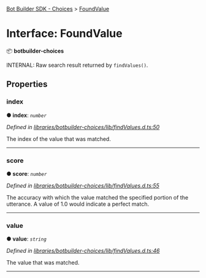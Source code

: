 [Bot Builder SDK - Choices](../README.md) > [FoundValue](../interfaces/botbuilder_choices.foundvalue.md)



# Interface: FoundValue


:package: **botbuilder-choices**

INTERNAL: Raw search result returned by `findValues()`.


## Properties
<a id="index"></a>

###  index

**●  index**:  *`number`* 

*Defined in [libraries/botbuilder-choices/lib/findValues.d.ts:50](https://github.com/Microsoft/botbuilder-js/blob/fbf16f5/libraries/botbuilder-choices/lib/findValues.d.ts#L50)*



The index of the value that was matched.




___

<a id="score"></a>

###  score

**●  score**:  *`number`* 

*Defined in [libraries/botbuilder-choices/lib/findValues.d.ts:55](https://github.com/Microsoft/botbuilder-js/blob/fbf16f5/libraries/botbuilder-choices/lib/findValues.d.ts#L55)*



The accuracy with which the value matched the specified portion of the utterance. A value of 1.0 would indicate a perfect match.




___

<a id="value"></a>

###  value

**●  value**:  *`string`* 

*Defined in [libraries/botbuilder-choices/lib/findValues.d.ts:46](https://github.com/Microsoft/botbuilder-js/blob/fbf16f5/libraries/botbuilder-choices/lib/findValues.d.ts#L46)*



The value that was matched.




___


